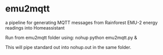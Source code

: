 # emu2mqtt
a pipeline for generating MQTT messages from Rainforest EMU-2 energy readings into Homeassistant

Run from emu2mqtt folder using:
    nohup python emu2mqtt.py &
    
This will pipe standard out into nohup.out in the same folder.

